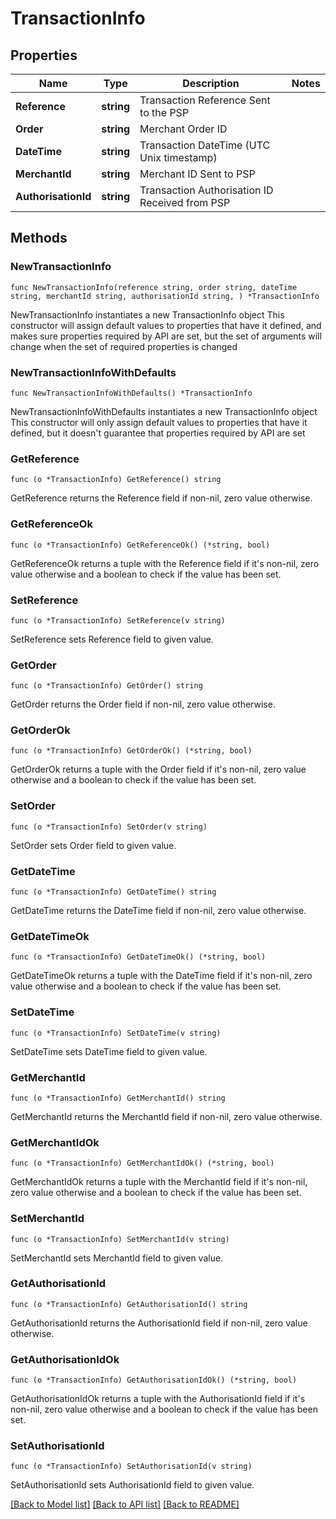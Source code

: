 # TransactionInfo

## Properties

Name | Type | Description | Notes
------------ | ------------- | ------------- | -------------
**Reference** | **string** | Transaction Reference Sent to the PSP | 
**Order** | **string** | Merchant Order ID | 
**DateTime** | **string** | Transaction DateTime (UTC Unix timestamp) | 
**MerchantId** | **string** | Merchant ID Sent to PSP | 
**AuthorisationId** | **string** | Transaction Authorisation ID Received from PSP | 

## Methods

### NewTransactionInfo

`func NewTransactionInfo(reference string, order string, dateTime string, merchantId string, authorisationId string, ) *TransactionInfo`

NewTransactionInfo instantiates a new TransactionInfo object
This constructor will assign default values to properties that have it defined,
and makes sure properties required by API are set, but the set of arguments
will change when the set of required properties is changed

### NewTransactionInfoWithDefaults

`func NewTransactionInfoWithDefaults() *TransactionInfo`

NewTransactionInfoWithDefaults instantiates a new TransactionInfo object
This constructor will only assign default values to properties that have it defined,
but it doesn't guarantee that properties required by API are set

### GetReference

`func (o *TransactionInfo) GetReference() string`

GetReference returns the Reference field if non-nil, zero value otherwise.

### GetReferenceOk

`func (o *TransactionInfo) GetReferenceOk() (*string, bool)`

GetReferenceOk returns a tuple with the Reference field if it's non-nil, zero value otherwise
and a boolean to check if the value has been set.

### SetReference

`func (o *TransactionInfo) SetReference(v string)`

SetReference sets Reference field to given value.


### GetOrder

`func (o *TransactionInfo) GetOrder() string`

GetOrder returns the Order field if non-nil, zero value otherwise.

### GetOrderOk

`func (o *TransactionInfo) GetOrderOk() (*string, bool)`

GetOrderOk returns a tuple with the Order field if it's non-nil, zero value otherwise
and a boolean to check if the value has been set.

### SetOrder

`func (o *TransactionInfo) SetOrder(v string)`

SetOrder sets Order field to given value.


### GetDateTime

`func (o *TransactionInfo) GetDateTime() string`

GetDateTime returns the DateTime field if non-nil, zero value otherwise.

### GetDateTimeOk

`func (o *TransactionInfo) GetDateTimeOk() (*string, bool)`

GetDateTimeOk returns a tuple with the DateTime field if it's non-nil, zero value otherwise
and a boolean to check if the value has been set.

### SetDateTime

`func (o *TransactionInfo) SetDateTime(v string)`

SetDateTime sets DateTime field to given value.


### GetMerchantId

`func (o *TransactionInfo) GetMerchantId() string`

GetMerchantId returns the MerchantId field if non-nil, zero value otherwise.

### GetMerchantIdOk

`func (o *TransactionInfo) GetMerchantIdOk() (*string, bool)`

GetMerchantIdOk returns a tuple with the MerchantId field if it's non-nil, zero value otherwise
and a boolean to check if the value has been set.

### SetMerchantId

`func (o *TransactionInfo) SetMerchantId(v string)`

SetMerchantId sets MerchantId field to given value.


### GetAuthorisationId

`func (o *TransactionInfo) GetAuthorisationId() string`

GetAuthorisationId returns the AuthorisationId field if non-nil, zero value otherwise.

### GetAuthorisationIdOk

`func (o *TransactionInfo) GetAuthorisationIdOk() (*string, bool)`

GetAuthorisationIdOk returns a tuple with the AuthorisationId field if it's non-nil, zero value otherwise
and a boolean to check if the value has been set.

### SetAuthorisationId

`func (o *TransactionInfo) SetAuthorisationId(v string)`

SetAuthorisationId sets AuthorisationId field to given value.



[[Back to Model list]](../README.md#documentation-for-models) [[Back to API list]](../README.md#documentation-for-api-endpoints) [[Back to README]](../README.md)


